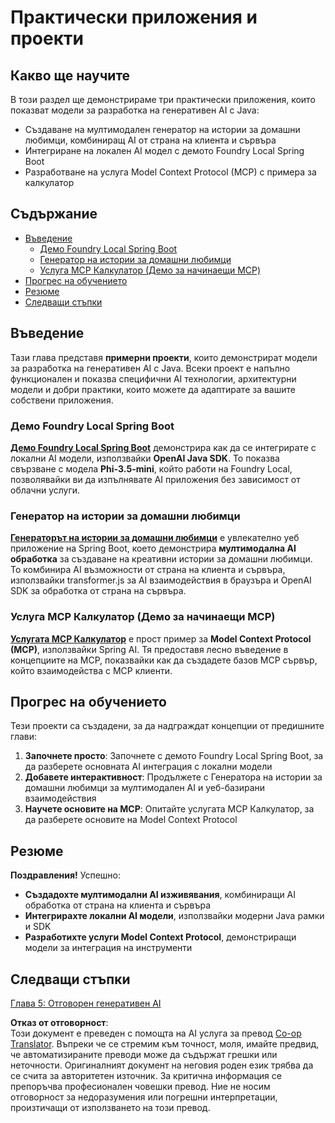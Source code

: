 <!--
CO_OP_TRANSLATOR_METADATA:
{
  "original_hash": "df269f529a172a0197ef28460bf1da9f",
  "translation_date": "2025-07-25T11:58:33+00:00",
  "source_file": "04-PracticalSamples/README.md",
  "language_code": "bg"
}
-->
# Практически приложения и проекти

## Какво ще научите
В този раздел ще демонстрираме три практически приложения, които показват модели за разработка на генеративен AI с Java:
- Създаване на мултимодален генератор на истории за домашни любимци, комбиниращ AI от страна на клиента и сървъра
- Интегриране на локален AI модел с демото Foundry Local Spring Boot
- Разработване на услуга Model Context Protocol (MCP) с примера за калкулатор

## Съдържание

- [Въведение](../../../04-PracticalSamples)
  - [Демо Foundry Local Spring Boot](../../../04-PracticalSamples)
  - [Генератор на истории за домашни любимци](../../../04-PracticalSamples)
  - [Услуга MCP Калкулатор (Демо за начинаещи MCP)](../../../04-PracticalSamples)
- [Прогрес на обучението](../../../04-PracticalSamples)
- [Резюме](../../../04-PracticalSamples)
- [Следващи стъпки](../../../04-PracticalSamples)

## Въведение

Тази глава представя **примерни проекти**, които демонстрират модели за разработка на генеративен AI с Java. Всеки проект е напълно функционален и показва специфични AI технологии, архитектурни модели и добри практики, които можете да адаптирате за вашите собствени приложения.

### Демо Foundry Local Spring Boot

**[Демо Foundry Local Spring Boot](foundrylocal/README.md)** демонстрира как да се интегрирате с локални AI модели, използвайки **OpenAI Java SDK**. То показва свързване с модела **Phi-3.5-mini**, който работи на Foundry Local, позволявайки ви да изпълнявате AI приложения без зависимост от облачни услуги.

### Генератор на истории за домашни любимци

**[Генераторът на истории за домашни любимци](petstory/README.md)** е увлекателно уеб приложение на Spring Boot, което демонстрира **мултимодална AI обработка** за създаване на креативни истории за домашни любимци. То комбинира AI възможности от страна на клиента и сървъра, използвайки transformer.js за AI взаимодействия в браузъра и OpenAI SDK за обработка от страна на сървъра.

### Услуга MCP Калкулатор (Демо за начинаещи MCP)

**[Услугата MCP Калкулатор](mcp/calculator/README.md)** е прост пример за **Model Context Protocol (MCP)**, използвайки Spring AI. Тя предоставя лесно въведение в концепциите на MCP, показвайки как да създадете базов MCP сървър, който взаимодейства с MCP клиенти.

## Прогрес на обучението

Тези проекти са създадени, за да надграждат концепции от предишните глави:

1. **Започнете просто**: Започнете с демото Foundry Local Spring Boot, за да разберете основната AI интеграция с локални модели
2. **Добавете интерактивност**: Продължете с Генератора на истории за домашни любимци за мултимодален AI и уеб-базирани взаимодействия
3. **Научете основите на MCP**: Опитайте услугата MCP Калкулатор, за да разберете основите на Model Context Protocol

## Резюме

**Поздравления!** Успешно:

- **Създадохте мултимодални AI изживявания**, комбиниращи AI обработка от страна на клиента и сървъра
- **Интегрирахте локални AI модели**, използвайки модерни Java рамки и SDK
- **Разработихте услуги Model Context Protocol**, демонстриращи модели за интеграция на инструменти

## Следващи стъпки

[Глава 5: Отговорен генеративен AI](../05-ResponsibleGenAI/README.md)

**Отказ от отговорност**:  
Този документ е преведен с помощта на AI услуга за превод [Co-op Translator](https://github.com/Azure/co-op-translator). Въпреки че се стремим към точност, моля, имайте предвид, че автоматизираните преводи може да съдържат грешки или неточности. Оригиналният документ на неговия роден език трябва да се счита за авторитетен източник. За критична информация се препоръчва професионален човешки превод. Ние не носим отговорност за недоразумения или погрешни интерпретации, произтичащи от използването на този превод.